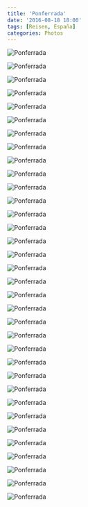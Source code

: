 ```yaml
---
title: 'Ponferrada'
date: '2016-08-18 18:00'
tags: [Reisen, España]
categories: Photos
---
```


<div class='preview'><img src='{{urls.media}}/PonferradaOK.jpg' alt='Ponferrada'></div>

<a id='3b7fb18a871fcf2842cca4930d207117-800'></a>![Ponferrada]({{urls.media}}/3b7fb18a871fcf2842cca4930d207117-800.jpg '')

<a id='7bc1fc7665a0abc99d1c984bd24096ae-800'></a>![Ponferrada]({{urls.media}}/7bc1fc7665a0abc99d1c984bd24096ae-800.jpg '')

<a id='701ba179e871deac251c221ba04f99a1-800'></a>![Ponferrada]({{urls.media}}/701ba179e871deac251c221ba04f99a1-800.jpg '')

<a id='8197f4cb095386803d7ed29dcbd137d4-800'></a>![Ponferrada]({{urls.media}}/8197f4cb095386803d7ed29dcbd137d4-800.jpg '')

<a id='47d2c6ce8e957f7d18675bee1aca57dc-800'></a>![Ponferrada]({{urls.media}}/47d2c6ce8e957f7d18675bee1aca57dc-800.jpg '')

<a id='8b1549bdfd8babe6b8cd4ed8272adcb1-800'></a>![Ponferrada]({{urls.media}}/8b1549bdfd8babe6b8cd4ed8272adcb1-800.jpg '')

<a id='00ae0bf5aed8214ddbb1bc7742414a0d-800'></a>![Ponferrada]({{urls.media}}/00ae0bf5aed8214ddbb1bc7742414a0d-800.jpg '')

<a id='5b0c74d810409dee0a52300e466dfc83-800'></a>![Ponferrada]({{urls.media}}/5b0c74d810409dee0a52300e466dfc83-800.jpg '')

<a id='b001b493d9d400fae4a4e983fa957016-800'></a>![Ponferrada]({{urls.media}}/b001b493d9d400fae4a4e983fa957016-800.jpg '')

<a id='9ae631a1550085f6063aa2a75f4ea063-800'></a>![Ponferrada]({{urls.media}}/9ae631a1550085f6063aa2a75f4ea063-800.jpg '')

<a id='d96cc10d1336f7ee0d2d8e84a44ab3af-800'></a>![Ponferrada]({{urls.media}}/d96cc10d1336f7ee0d2d8e84a44ab3af-800.jpg '')

<a id='dd5fec271ba6d8d8d926d5bcf84dcb2d-800'></a>![Ponferrada]({{urls.media}}/dd5fec271ba6d8d8d926d5bcf84dcb2d-800.jpg '')

<a id='5ee9ff374e15d96fe6e6b59a65cbf0b7-800'></a>![Ponferrada]({{urls.media}}/5ee9ff374e15d96fe6e6b59a65cbf0b7-800.jpg '')

<a id='29adc143b2de678f6a53cd2701f1ec3f-800'></a>![Ponferrada]({{urls.media}}/29adc143b2de678f6a53cd2701f1ec3f-800.jpg '')

<a id='b5aa069a237a70c74fa9dfc2c1fd87c5-800'></a>![Ponferrada]({{urls.media}}/b5aa069a237a70c74fa9dfc2c1fd87c5-800.jpg '')

<a id='01cbd57636846a8a7a526afcd8cc7323-800'></a>![Ponferrada]({{urls.media}}/01cbd57636846a8a7a526afcd8cc7323-800.jpg '')

<a id='4c44bc826b936b7021a9deff1dfa926a-800'></a>![Ponferrada]({{urls.media}}/4c44bc826b936b7021a9deff1dfa926a-800.jpg '')

<a id='2c0d32ecca79d40acec35f3a4047ad74-800'></a>![Ponferrada]({{urls.media}}/2c0d32ecca79d40acec35f3a4047ad74-800.jpg '')

<a id='67e960c2736507e97b18cf9cfeff40c2-800'></a>![Ponferrada]({{urls.media}}/67e960c2736507e97b18cf9cfeff40c2-800.jpg '')

<a id='f9197d367a9235fc9329bc6554c36742-800'></a>![Ponferrada]({{urls.media}}/f9197d367a9235fc9329bc6554c36742-800.jpg '')

<a id='2adcac3d2122b5a16c9b3cc31f56f76e-800'></a>![Ponferrada]({{urls.media}}/2adcac3d2122b5a16c9b3cc31f56f76e-800.jpg '')

<a id='c384d15651ac88b237b7664f2d990e11-800'></a>![Ponferrada]({{urls.media}}/c384d15651ac88b237b7664f2d990e11-800.jpg '')

<a id='226e2fbba72e159d371da86f3c1e9a70-800'></a>![Ponferrada]({{urls.media}}/226e2fbba72e159d371da86f3c1e9a70-800.jpg '')

<a id='9829a20e85fcb58a37b4fb9b3c1283df-800'></a>![Ponferrada]({{urls.media}}/9829a20e85fcb58a37b4fb9b3c1283df-800.jpg '')

<a id='2236a2f38cc6eee4b98b503788dfb50e-800'></a>![Ponferrada]({{urls.media}}/2236a2f38cc6eee4b98b503788dfb50e-800.jpg '')

<a id='195eeea81b49d5b88121352bbdc32962-800'></a>![Ponferrada]({{urls.media}}/195eeea81b49d5b88121352bbdc32962-800.jpg '')

<a id='c08a463ca3f2c92487de33c89bbec7af-800'></a>![Ponferrada]({{urls.media}}/c08a463ca3f2c92487de33c89bbec7af-800.jpg '')

<a id='a73b30a4429b490751b26765c220812d-800'></a>![Ponferrada]({{urls.media}}/a73b30a4429b490751b26765c220812d-800.jpg '')

<a id='8572bdcf8a0b9a32b04d4a8aa8bab08a-800'></a>![Ponferrada]({{urls.media}}/8572bdcf8a0b9a32b04d4a8aa8bab08a-800.jpg '')

<a id='5dd4cd3637c3c9c4bcc68768645d9894-800'></a>![Ponferrada]({{urls.media}}/5dd4cd3637c3c9c4bcc68768645d9894-800.jpg '')

<a id='a63686ff457504565bbd13122dcfca47-800'></a>![Ponferrada]({{urls.media}}/a63686ff457504565bbd13122dcfca47-800.jpg '')

<a id='098f06386b8dec05bfc99f15c384ecd6-800'></a>![Ponferrada]({{urls.media}}/098f06386b8dec05bfc99f15c384ecd6-800.jpg '')

<a id='85906088e4df5b9eca65849c0fa62202-800'></a>![Ponferrada]({{urls.media}}/85906088e4df5b9eca65849c0fa62202-800.jpg '')
